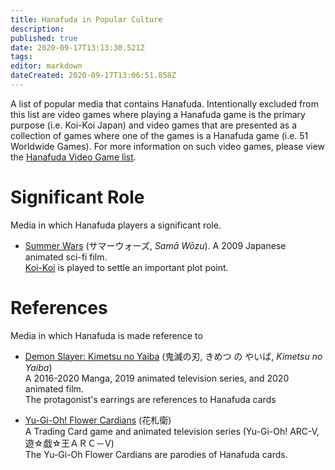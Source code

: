 ```yaml
---
title: Hanafuda in Popular Culture
description: 
published: true
date: 2020-09-17T13:13:30.521Z
tags: 
editor: markdown
dateCreated: 2020-09-17T13:06:51.858Z
---
```


A list of popular media that contains Hanafuda. Intentionally excluded from this list are video games where playing a Hanafuda game is the primary purpose (i.e. Koi-Koi Japan) and video games that are presented as a collection of games where one of the games is a Hanafuda game (i.e. 51 Worldwide Games). For more information on such video games, please view the [Hanafuda Video Game list](/en/hanafuda/video-games).

# Significant Role
Media in which Hanafuda players a significant role.

* [Summer Wars](https://en.wikipedia.org/wiki/Summer_Wars) (サマーウォーズ, <i>Samā Wōzu</i>).
  A 2009 Japanese animated sci-fi film.  
  [Koi-Koi](/en/hanafuda/games/koi-koi) is played to settle an important plot point.

# References
Media in which Hanafuda is made reference to

* [Demon Slayer: Kimetsu no Yaiba](https://en.wikipedia.org/wiki/Demon_Slayer:_Kimetsu_no_Yaiba) (鬼滅の刃, きめつ の やいば, *Kimetsu no Yaiba*)  
  A 2016-2020 Manga, 2019 animated television series, and 2020 animated film.  
  The protagonist's earrings are references to Hanafuda cards

* [Yu-Gi-Oh! Flower Cardians](https://yugioh.fandom.com/wiki/Flower_Cardian) (花札衛)  
  A Trading Card game and animated television series (Yu-Gi-Oh! ARC-V, 遊☆戯☆王ＡＲＣ－Ⅴ)  
  The Yu-Gi-Oh Flower Cardians are parodies of Hanafuda cards.
